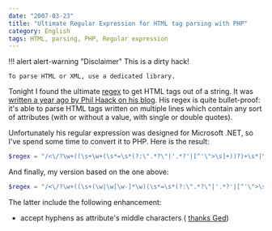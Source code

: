 ```yaml
---
date: "2007-03-23"
title: "Ultimate Regular Expression for HTML tag parsing with PHP"
category: English
tags: HTML, parsing, PHP, Regular expression
---
```


!!! alert alert-warning "Disclaimer"
    This is a dirty hack!

    To parse HTML or XML, use a dedicated library.

Tonight I found the ultimate
[regex](https://en.wikipedia.org/wiki/Regular_expression) to get HTML tags out of
a string. It was
[written a year ago by Phil Haack on his blog](https://haacked.com/archive/2005/04/22/Matching_HTML_With_Regex.aspx).
His regex is quite bullet-proof: it's able to parse HTML tags written on
multiple lines which contain any sort of attributes (with or without a value,
with single or double quotes).

Unfortunately his regular expression was designed for Microsoft .NET, so I've
spend some time to convert it to PHP. Here is the result:

```php
$regex = "/<\/?\w+((\s+\w+(\s*=\s*(?:\".*?\"|'.*?'|[^'\">\s]+))?)+\s*|\s*)\/?>/i";
```

And finally, my version based on the one above:

```php
$regex = "/<\/?\w+((\s+(\w|\w[\w-]*\w)(\s*=\s*(?:\".*?\"|'.*?'|[^'\">\s]+))?)+\s*|\s*)\/?>/i";
```

The latter include the following enhancement:

  * accept hyphens as attribute's middle characters (
    [thanks Ged](https://kevin.deldycke.com/2007/ultimate-regular-expression-for-html-tag-parsing-with-php#comment-769310266))

